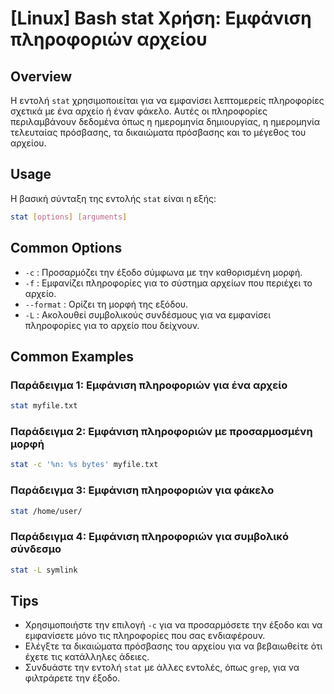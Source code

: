 # [Linux] Bash stat Χρήση: Εμφάνιση πληροφοριών αρχείου

## Overview
Η εντολή `stat` χρησιμοποιείται για να εμφανίσει λεπτομερείς πληροφορίες σχετικά με ένα αρχείο ή έναν φάκελο. Αυτές οι πληροφορίες περιλαμβάνουν δεδομένα όπως η ημερομηνία δημιουργίας, η ημερομηνία τελευταίας πρόσβασης, τα δικαιώματα πρόσβασης και το μέγεθος του αρχείου.

## Usage
Η βασική σύνταξη της εντολής `stat` είναι η εξής:

```bash
stat [options] [arguments]
```

## Common Options
- `-c` : Προσαρμόζει την έξοδο σύμφωνα με την καθορισμένη μορφή.
- `-f` : Εμφανίζει πληροφορίες για το σύστημα αρχείων που περιέχει το αρχείο.
- `--format` : Ορίζει τη μορφή της εξόδου.
- `-L` : Ακολουθεί συμβολικούς συνδέσμους για να εμφανίσει πληροφορίες για το αρχείο που δείχνουν.

## Common Examples
### Παράδειγμα 1: Εμφάνιση πληροφοριών για ένα αρχείο
```bash
stat myfile.txt
```

### Παράδειγμα 2: Εμφάνιση πληροφοριών με προσαρμοσμένη μορφή
```bash
stat -c '%n: %s bytes' myfile.txt
```

### Παράδειγμα 3: Εμφάνιση πληροφοριών για φάκελο
```bash
stat /home/user/
```

### Παράδειγμα 4: Εμφάνιση πληροφοριών για συμβολικό σύνδεσμο
```bash
stat -L symlink
```

## Tips
- Χρησιμοποιήστε την επιλογή `-c` για να προσαρμόσετε την έξοδο και να εμφανίσετε μόνο τις πληροφορίες που σας ενδιαφέρουν.
- Ελέγξτε τα δικαιώματα πρόσβασης του αρχείου για να βεβαιωθείτε ότι έχετε τις κατάλληλες άδειες.
- Συνδυάστε την εντολή `stat` με άλλες εντολές, όπως `grep`, για να φιλτράρετε την έξοδο.